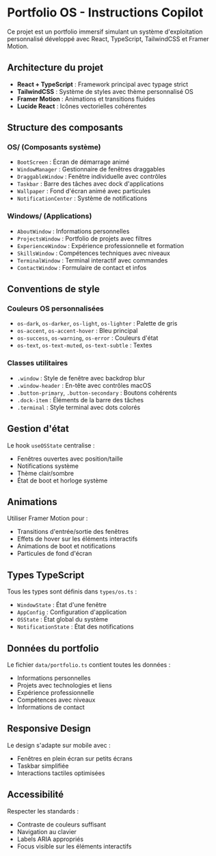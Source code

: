 <!-- Use this file to provide workspace-specific custom instructions to Copilot. For more details, visit https://code.visualstudio.com/docs/copilot/copilot-customization#_use-a-githubcopilotinstructionsmd-file -->

# Portfolio OS - Instructions Copilot

Ce projet est un portfolio immersif simulant un système d'exploitation personnalisé développé avec React, TypeScript, TailwindCSS et Framer Motion.

## Architecture du projet

- **React + TypeScript** : Framework principal avec typage strict
- **TailwindCSS** : Système de styles avec thème personnalisé OS
- **Framer Motion** : Animations et transitions fluides
- **Lucide React** : Icônes vectorielles cohérentes

## Structure des composants

### OS/ (Composants système)
- `BootScreen` : Écran de démarrage animé
- `WindowManager` : Gestionnaire de fenêtres draggables
- `DraggableWindow` : Fenêtre individuelle avec contrôles
- `Taskbar` : Barre des tâches avec dock d'applications
- `Wallpaper` : Fond d'écran animé avec particules
- `NotificationCenter` : Système de notifications

### Windows/ (Applications)
- `AboutWindow` : Informations personnelles
- `ProjectsWindow` : Portfolio de projets avec filtres
- `ExperienceWindow` : Expérience professionnelle et formation
- `SkillsWindow` : Compétences techniques avec niveaux
- `TerminalWindow` : Terminal interactif avec commandes
- `ContactWindow` : Formulaire de contact et infos

## Conventions de style

### Couleurs OS personnalisées
- `os-dark`, `os-darker`, `os-light`, `os-lighter` : Palette de gris
- `os-accent`, `os-accent-hover` : Bleu principal
- `os-success`, `os-warning`, `os-error` : Couleurs d'état
- `os-text`, `os-text-muted`, `os-text-subtle` : Textes

### Classes utilitaires
- `.window` : Style de fenêtre avec backdrop blur
- `.window-header` : En-tête avec contrôles macOS
- `.button-primary`, `.button-secondary` : Boutons cohérents
- `.dock-item` : Éléments de la barre des tâches
- `.terminal` : Style terminal avec dots colorés

## Gestion d'état

Le hook `useOSState` centralise :
- Fenêtres ouvertes avec position/taille
- Notifications système
- Thème clair/sombre
- État de boot et horloge système

## Animations

Utiliser Framer Motion pour :
- Transitions d'entrée/sortie des fenêtres
- Effets de hover sur les éléments interactifs
- Animations de boot et notifications
- Particules de fond d'écran

## Types TypeScript

Tous les types sont définis dans `types/os.ts` :
- `WindowState` : État d'une fenêtre
- `AppConfig` : Configuration d'application
- `OSState` : État global du système
- `NotificationState` : État des notifications

## Données du portfolio

Le fichier `data/portfolio.ts` contient toutes les données :
- Informations personnelles
- Projets avec technologies et liens
- Expérience professionnelle
- Compétences avec niveaux
- Informations de contact

## Responsive Design

Le design s'adapte sur mobile avec :
- Fenêtres en plein écran sur petits écrans
- Taskbar simplifiée
- Interactions tactiles optimisées

## Accessibilité

Respecter les standards :
- Contraste de couleurs suffisant
- Navigation au clavier
- Labels ARIA appropriés
- Focus visible sur les éléments interactifs
